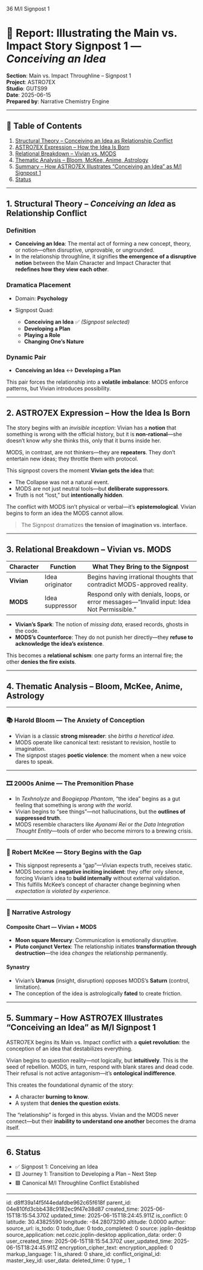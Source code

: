 36 M/I Signpost 1

# 📘 Report: Illustrating the Main vs. Impact Story Signpost 1 — *Conceiving an Idea*

**Section**: Main vs. Impact Throughline – Signpost 1  
**Project**: ASTRO7EX  
**Studio**: GUTS99  
**Date**: 2025-06-15  
**Prepared by**: Narrative Chemistry Engine  

---

## 📓 Table of Contents

1. [Structural Theory – Conceiving an Idea as Relationship Conflict](#1-structural-theory--conceiving-an-idea-as-relationship-conflict)  
2. [ASTRO7EX Expression – How the Idea Is Born](#2-astro7ex-expression--how-the-idea-is-born)  
3. [Relational Breakdown – Vivian vs. MODS](#3-relational-breakdown--vivian-vs-mods)  
4. [Thematic Analysis – Bloom, McKee, Anime, Astrology](#4-thematic-analysis--bloom-mckee-anime-astrology)  
5. [Summary – How ASTRO7EX Illustrates “Conceiving an Idea” as M/I Signpost 1](#5-summary--how-astro7ex-illustrates-conceiving-an-idea-as-mi-signpost-1)  
6. [Status](#6-status)  

---

## 1. Structural Theory – *Conceiving an Idea* as Relationship Conflict

### **Definition**

* **Conceiving an Idea**: The mental act of forming a new concept, theory, or notion—often disruptive, unprovable, or ungrounded.
* In the relationship throughline, it signifies **the emergence of a disruptive notion** between the Main Character and Impact Character that **redefines how they view each other**.

### **Dramatica Placement**

* Domain: **Psychology**
* Signpost Quad:

  * **Conceiving an Idea** ✅ *(Signpost selected)*  
  * **Developing a Plan**  
  * **Playing a Role**  
  * **Changing One’s Nature**

### **Dynamic Pair**

* **Conceiving an Idea** ↔ **Developing a Plan**

This pair forces the relationship into a **volatile imbalance**: MODS enforce patterns, but Vivian introduces possibility.

---

## 2. ASTRO7EX Expression – How the Idea Is Born

The story begins with an *invisible inception*: Vivian has a **notion** that something is wrong with the official history, but it is **non-rational**—she doesn’t know *why* she thinks this, only that it burns inside her.  

MODS, in contrast, are not thinkers—they are **repeaters**. They don’t entertain new ideas; they throttle them with protocol.  

This signpost covers the moment **Vivian gets the idea** that:

- The Collapse was not a natural event.
- MODS are not just neutral tools—but **deliberate suppressors**.
- Truth is not “lost,” but **intentionally hidden**.

The conflict with MODS isn’t physical or verbal—it’s **epistemological**. Vivian begins to form an idea the MODS cannot allow.

> The Signpost dramatizes **the tension of imagination vs. interface.**

---

## 3. Relational Breakdown – Vivian vs. MODS

| Character | Function | What They Bring to the Signpost |
|----------|----------|----------------------------------|
| **Vivian** | Idea originator | Begins having irrational thoughts that contradict MODS-approved reality. |
| **MODS** | Idea suppressor | Respond only with denials, loops, or error messages—“Invalid input: Idea Not Permissible.” |

- **Vivian’s Spark**: The notion of *missing data,* erased records, ghosts in the code.
- **MODS’s Counterforce**: They do not punish her directly—they **refuse to acknowledge the idea’s existence**.

This becomes a **relational schism**: one party forms an internal fire; the other **denies the fire exists**.

---

## 4. Thematic Analysis – Bloom, McKee, Anime, Astrology

---

### 📚 **Harold Bloom — The Anxiety of Conception**

- Vivian is a classic **strong misreader**: she *births a heretical idea*.
- MODS operate like canonical text: resistant to revision, hostile to imagination.
- The signpost stages **poetic violence**: the moment when a new voice dares to speak.

---

### 🎞️ **2000s Anime — The Premonition Phase**

- In *Texhnolyze* and *Boogiepop Phantom*, “the idea” begins as a gut feeling that something is *wrong with the world*.
- Vivian begins to “see things”—not hallucinations, but the **outlines of suppressed truth**.
- MODS resemble characters like *Ayanami Rei* or *the Data Integration Thought Entity*—tools of order who become mirrors to a brewing crisis.

---

### 📖 **Robert McKee — Story Begins with the Gap**

- This signpost represents a “gap”—Vivian expects truth, receives static.
- MODS become a **negative inciting incident**: they offer only silence, forcing Vivian’s idea to **build internally** without external validation.
- This fulfills McKee’s concept of character change beginning when *expectation is violated by experience*.

---

### 🌠 **Narrative Astrology**

#### Composite Chart — Vivian + MODS

- **Moon square Mercury**: Communication is emotionally disruptive.
- **Pluto conjunct Vertex**: The relationship initiates **transformation through destruction**—the idea *changes* the relationship permanently.

#### Synastry

- Vivian’s **Uranus** (insight, disruption) opposes MODS’s **Saturn** (control, limitation).
- The conception of the idea is astrologically **fated** to create friction.

---

## 5. Summary – How ASTRO7EX Illustrates “Conceiving an Idea” as M/I Signpost 1

ASTRO7EX begins its Main vs. Impact conflict with a **quiet revolution**: the conception of an idea that destabilizes everything.  

Vivian begins to question reality—not logically, but **intuitively**. This is the seed of rebellion. MODS, in turn, respond with blank stares and dead code. Their refusal is not active antagonism—it’s **ontological indifference**.  

This creates the foundational dynamic of the story:

- A character **burning to know**.
- A system that **denies the question exists**.

The “relationship” is forged in this abyss. Vivian and the MODS never connect—but their **inability to understand one another** becomes the drama itself.

---

## 6. Status

* ✅ Signpost 1: Conceiving an Idea  
* 🟨 Journey 1: Transition to Developing a Plan – Next Step  
* 🟩 Canonical M/I Throughline Conflict Established  

---


id: d8ff39a14f5f44edafdbe962c65f618f
parent_id: 04e810fd3cbb438c9182ec9f47e38d87
created_time: 2025-06-15T18:15:54.370Z
updated_time: 2025-06-15T18:24:45.911Z
is_conflict: 0
latitude: 30.43825590
longitude: -84.28073290
altitude: 0.0000
author: 
source_url: 
is_todo: 0
todo_due: 0
todo_completed: 0
source: joplin-desktop
source_application: net.cozic.joplin-desktop
application_data: 
order: 0
user_created_time: 2025-06-15T18:15:54.370Z
user_updated_time: 2025-06-15T18:24:45.911Z
encryption_cipher_text: 
encryption_applied: 0
markup_language: 1
is_shared: 0
share_id: 
conflict_original_id: 
master_key_id: 
user_data: 
deleted_time: 0
type_: 1